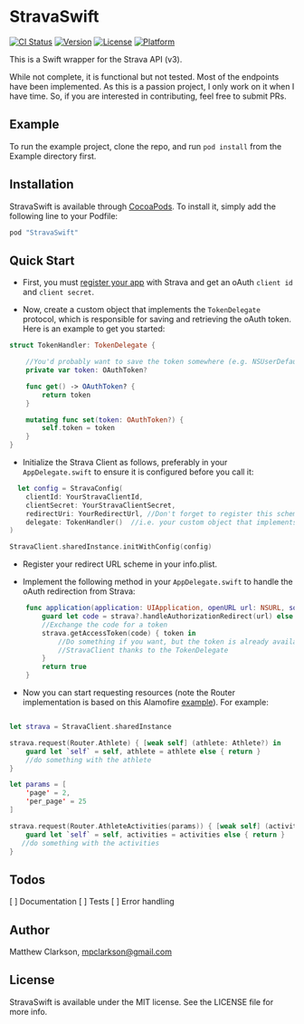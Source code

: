 # StravaSwift

[![CI Status](http://img.shields.io/travis/mpclarkson/StravaSwift.svg?style=flat)](https://travis-ci.org/mpclarkson/StravaSwift)
[![Version](https://img.shields.io/cocoapods/v/StravaSwift.svg?style=flat)](http://cocoapods.org/pods/StravaSwift)
[![License](https://img.shields.io/cocoapods/l/StravaSwift.svg?style=flat)](http://cocoapods.org/pods/StravaSwift)
[![Platform](https://img.shields.io/cocoapods/p/StravaSwift.svg?style=flat)](http://cocoapods.org/pods/StravaSwift)

This is a Swift wrapper for the Strava API (v3).

While not complete, it is functional but not tested. Most of the endpoints have been implemented. As this is a passion project, I only work on it when I have time. So, if you are interested in contributing, feel free to submit PRs.

## Example

To run the example project, clone the repo, and run `pod install` from the Example directory first.

## Installation

StravaSwift is available through [CocoaPods](http://cocoapods.org). To install
it, simply add the following line to your Podfile:

```ruby
pod "StravaSwift"
```

## Quick Start

* First, you must [register your app](http://labs.strava.com/developers/) with Strava and get an oAuth `client id` and `client secret`.

* Now, create a custom object that implements the `TokenDelegate` protocol, which is responsible for saving and retrieving the oAuth token. Here is an example to get you started:

```swift
struct TokenHandler: TokenDelegate {

    //You'd probably want to save the token somewhere (e.g. NSUserDefaults)
    private var token: OAuthToken?

    func get() -> OAuthToken? {
        return token
    }

    mutating func set(token: OAuthToken?) {
        self.token = token
    }
}
```

* Initialize the Strava Client as follows, preferably in your `AppDelegate.swift` to ensure it is configured before you call it:

```swift
  let config = StravaConfig(
    clientId: YourStravaClientId,
    clientSecret: YourStravaClientSecret,
    redirectUri: YourRedirectUrl, //Don't forget to register this scheme in your info.plist
    delegate: TokenHandler()  //i.e. your custom object that implements the TokenDelegate protocol (see above)
)

StravaClient.sharedInstance.initWithConfig(config)
```

* Register your redirect URL scheme in your info.plist.

* Implement the following method in your `AppDelegate.swift` to handle the oAuth redirection from Strava:

```swift
    func application(application: UIApplication, openURL url: NSURL, sourceApplication: String?, annotation: AnyObject) -> Bool {
        guard let code = strava?.handleAuthorizationRedirect(url) else { return false }
        //Exchange the code for a token
        strava.getAccessToken(code) { token in
            //Do something if you want, but the token is already available to the
            //StravaClient thanks to the TokenDelegate
        }
        return true
    }
```

* Now you can start requesting resources (note the Router implementation is based on this Alamofire [example](https://github.com/Alamofire/Alamofire#api-parameter-abstraction)). For example:

```swift

let strava = StravaClient.sharedInstance

strava.request(Router.Athlete) { [weak self] (athlete: Athlete?) in
    guard let `self` = self, athlete = athlete else { return }
    //do something with the athlete
}

let params = [
    'page' = 2,
    'per_page' = 25
]

strava.request(Router.AthleteActivities(params)) { [weak self] (activities: [Activity]?) in
    guard let `self` = self, activities = activities else { return }
   //do something with the activities
}
```

## Todos
[ ] Documentation 
[ ] Tests
[ ] Error handling

## Author

Matthew Clarkson, mpclarkson@gmail.com

## License

StravaSwift is available under the MIT license. See the LICENSE file for more info.
